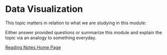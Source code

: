 # Data Visualization

This topic matters in relation to what we are studying in this module:

Either answer provided questions or summarize this module and explain the topic via an analogy to something everyday.  

[Reading Notes Home Page](README.md)